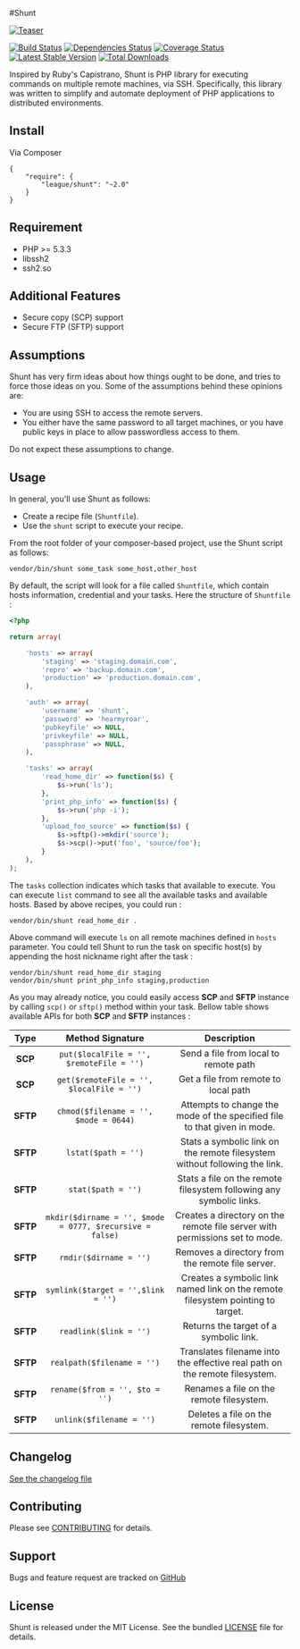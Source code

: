 #Shunt

[![Teaser](https://i.imgur.com/isgocwl.png?1)](https://github.com/thephpleague/shunt)

[![Build Status](https://secure.travis-ci.org/thephpleague/shunt.png?branch=master)](http://travis-ci.org/thephpleague/shunt) [![Dependencies Status](https://depending.in/thephpleague/shunt.png)](https://depending.in/thephpleague/shunt) [![Coverage Status](https://coveralls.io/repos/thephpleague/shunt/badge.png?branch=master)](https://coveralls.io/r/thephpleague/shunt?branch=master) [![Latest Stable Version](https://poser.pugx.org/league/shunt/v/stable.png)](https://packagist.org/packages/league/shunt) [![Total Downloads](https://poser.pugx.org/league/shunt/downloads.png)](https://packagist.org/packages/league/shunt)

Inspired by Ruby's Capistrano, Shunt is PHP library for executing commands on multiple remote machines, via SSH. Specifically, this library was written to simplify and automate deployment of PHP applications to distributed environments.

## Install

Via Composer

    {
        "require": {
            "league/shunt": "~2.0"
        }
    }
    
## Requirement

* PHP >= 5.3.3
* libssh2
* ssh2.so

## Additional Features

* Secure copy (SCP) support
* Secure FTP (SFTP) support

## Assumptions

Shunt has very firm ideas about how things ought to be done, and tries to force those ideas on you. Some of the assumptions behind these opinions are:

* You are using SSH to access the remote servers.
* You either have the same password to all target machines, or you have public keys in place to allow passwordless access to them.

Do not expect these assumptions to change.

## Usage
In general, you'll use Shunt as follows:

* Create a recipe file (`Shuntfile`).
* Use the `shunt` script to execute your recipe.

From the root folder of your composer-based project, use the Shunt script as follows:

	vendor/bin/shunt some_task some_host,other_host

By default, the script will look for a file called `Shuntfile`, which contain hosts information, credential and your tasks. Here the structure of `Shuntfile` :

```php
<?php

return array(

	'hosts' => array(
		'staging' => 'staging.domain.com',
		'repro' => 'backup.domain.com',
		'production' => 'production.domain.com',
	),

	'auth' => array(
		'username' => 'shunt',
		'password' => 'hearmyroar',
		'pubkeyfile' => NULL,
		'privkeyfile' => NULL,
		'passphrase' => NULL,
	),

	'tasks' => array(
		'read_home_dir' => function($s) {
			$s->run('ls');
		},
		'print_php_info' => function($s) {
			$s->run('php -i');
		},
		'upload_foo_source' => function($s) {
			$s->sftp()->mkdir('source');
			$s->scp()->put('foo', 'source/foo');
		}
	),
);
```

The `tasks` collection indicates which tasks that available to execute. You can execute `list` command to see all the available tasks and available hosts. Based by above recipes, you could run :

	vendor/bin/shunt read_home_dir .

Above command will execute `ls` on all remote machines defined in `hosts` parameter. You could tell Shunt to run the task on specific host(s) by appending the host nickname right after the task :

	vendor/bin/shunt read_home_dir staging
	vendor/bin/shunt print_php_info staging,production

As you may already notice, you could easily access **SCP** and **SFTP** instance by calling `scp()` or `sftp()` method within your task. Bellow table shows available APIs for both **SCP** and **SFTP** instances :

| Type | Method Signature | Description
| :---: | :---: | :---: |
| **SCP** | `put($localFile = '', $remoteFile = '')` | Send a file from local to remote path |
| **SCP** | `get($remoteFile = '', $localFile = '')` | Get a file from remote to local path |
| **SFTP** | `chmod($filename = '', $mode = 0644)` | Attempts to change the mode of the specified file to that given in mode. |
| **SFTP** | `lstat($path = '')` | Stats a symbolic link on the remote filesystem without following the link. |
| **SFTP** | `stat($path = '')` | Stats a file on the remote filesystem following any symbolic links. |
| **SFTP** | `mkdir($dirname = '', $mode = 0777, $recursive = false)` | Creates a directory on the remote file server with permissions set to mode. |
| **SFTP** | `rmdir($dirname = '')` | Removes a directory from the remote file server. |
| **SFTP** | `symlink($target = '',$link = '')` | Creates a symbolic link named link on the remote filesystem pointing to target. |
| **SFTP** | `readlink($link = '')` | Returns the target of a symbolic link. |
| **SFTP** | `realpath($filename = '')` | Translates filename into the effective real path on the remote filesystem. |
| **SFTP** | `rename($from = '', $to = '')` | Renames a file on the remote filesystem. |
| **SFTP** | `unlink($filename = '')` | Deletes a file on the remote filesystem. |


Changelog
---------

[See the changelog file](https://github.com/thephpleague/shunt/blob/master/CHANGELOG.md)

Contributing
------------

Please see [CONTRIBUTING](https://github.com/thephpleague/shunt/blob/master/CONTRIBUTING.md) for details.

Support
-------

Bugs and feature request are tracked on [GitHub](https://github.com/thephpleague/shunt/issues)


License
-------

Shunt is released under the MIT License. See the bundled
[LICENSE](https://github.com/thephpleague/shunt/blob/master/LICENSE) file for details.
